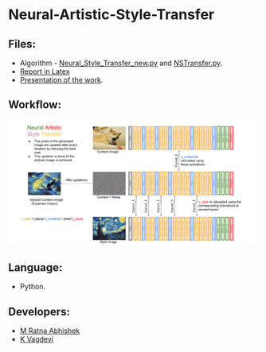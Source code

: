 # Neural-Artistic-Style-Transfer

## Files:
- Algorithm - [Neural_Style_Transfer_new.py](https://github.com/Abhishekmamidi123/Neural-Artistic-Style-Transfer/blob/master/Neural_Style_Transfer_new.py) and [NSTransfer.py](https://github.com/Abhishekmamidi123/Neural-Artistic-Style-Transfer/blob/master/NSTransfer.py).
- [Report in Latex](https://github.com/Abhishekmamidi123/Neural-Artistic-Style-Transfer/blob/master/CV_Project_Report.pdf)
- [Presentation of the work](https://github.com/Abhishekmamidi123/Neural-Artistic-Style-Transfer/blob/master/Neural%20Artistic%20Style%20Transfer_Final.pdf).

## Workflow:
![Workflow](https://github.com/Abhishekmamidi123/Neural-Artistic-Style-Transfer/blob/master/Neural%20Style%20Transfer%20-%20Workflow.png)

## Language:
- Python.

## Developers:
- [M Ratna Abhishek](https://github.com/Abhishekmamidi123)
- [K Vagdevi](https://github.com/vagdevik)
